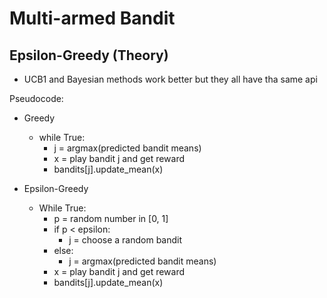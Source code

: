 # Multi-armed Bandit

## Epsilon-Greedy (Theory)
- UCB1 and Bayesian methods work better but they all have tha same api

Pseudocode:
- Greedy
    - while True:
        - j = argmax(predicted bandit means)
        - x = play bandit j and get reward
        - bandits[j].update_mean(x)
  
- Epsilon-Greedy
    - While True:
      - p = random number in [0, 1]
      - if p < epsilon:
        - j = choose a random bandit
      - else:
        - j = argmax(predicted bandit means)
      - x = play bandit j and get reward
      - bandits[j].update_mean(x)
   

